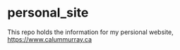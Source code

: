 # personal_site

This repo holds the information for my persional website, https://www.calummurray.ca
